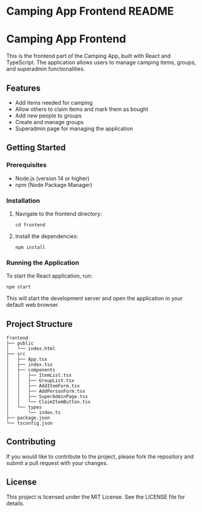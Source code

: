 # Camping App Frontend README

# Camping App Frontend

This is the frontend part of the Camping App, built with React and TypeScript. The application allows users to manage camping items, groups, and superadmin functionalities.

## Features

- Add items needed for camping
- Allow others to claim items and mark them as bought
- Add new people to groups
- Create and manage groups
- Superadmin page for managing the application

## Getting Started

### Prerequisites

- Node.js (version 14 or higher)
- npm (Node Package Manager)

### Installation

1. Navigate to the frontend directory:
   ```
   cd frontend
   ```

2. Install the dependencies:
   ```
   npm install
   ```

### Running the Application

To start the React application, run:
```
npm start
```

This will start the development server and open the application in your default web browser.

## Project Structure

```
frontend
├── public
│   └── index.html
├── src
│   ├── App.tsx
│   ├── index.tsx
│   ├── components
│   │   ├── ItemList.tsx
│   │   ├── GroupList.tsx
│   │   ├── AddItemForm.tsx
│   │   ├── AddPersonForm.tsx
│   │   ├── SuperAdminPage.tsx
│   │   └── ClaimItemButton.tsx
│   └── types
│       └── index.ts
├── package.json
└── tsconfig.json
```

## Contributing

If you would like to contribute to the project, please fork the repository and submit a pull request with your changes.

## License

This project is licensed under the MIT License. See the LICENSE file for details.